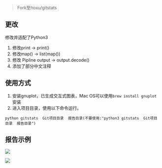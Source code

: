 >Fork至hoxu/gitstats

## 更改
修改并适配了Python3
1. 修改print -> print()
2. 修改map() -> list(map())
3. 修改 Pipline output -> output.decode()
4. 添加了部分中文注释

## 使用方式
1. 安装gnuplot，已生成交互式图表，Mac OS可以使用`brew install gnuplot`安装
2. 进入项目目录，使用以下命令运行。
```
python gitstats  Git项目目录  报告目录(不要使用:"python3 gitstats  Git项目目录  报告目录")
```

## 报告示例
![](https://tva1.sinaimg.cn/large/006y8mN6ly1g82ni5c6tnj30s80h176c.jpg)

![](https://tva1.sinaimg.cn/large/006y8mN6ly1g82nh49rorj30s70llq4i.jpg)

